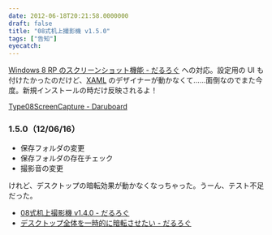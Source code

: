 ```yaml
---
date: 2012-06-18T20:21:58.0000000
draft: false
title: "08式机上撮影機 v1.5.0"
tags: ["告知"]
eyecatch: 
---
```

<p><a href="http://daruyanagi.hatenablog.com/entry/2012/06/06/200220">Windows 8 RP &#x306E;&#x30B9;&#x30AF;&#x30EA;&#x30FC;&#x30F3;&#x30B7;&#x30E7;&#x30C3;&#x30C8;&#x6A5F;&#x80FD; - &#x3060;&#x308B;&#x308D;&#x3050;</a> への対応。設定用の UI も付けたかったのだけど、<a class="keyword" href="http://d.hatena.ne.jp/keyword/XAML">XAML</a> のデザイナーが動かなくて……面倒なのでまた今度。新規インストールの時だけ反映されるよ！</p><p><a href="http://daruyanagi.net/Type08ScreenCapture">Type08ScreenCapture - Daruboard</a></p>

<div class="section">
<h3>1.5.0（12/06/16）</h3>

<ul>
<li>保存フォルダの変更</li>
<li>保存フォルダの存在チェック</li>
<li>撮影音の変更</li>
</ul><p>けれど、デスクトップの暗転効果が動かなくなっちゃった。うーん、テスト不足だった。</p>

<ul>
<li><a href="http://daruyanagi.hatenablog.com/entry/2012/05/27/161348">08&#x5F0F;&#x673A;&#x4E0A;&#x64AE;&#x5F71;&#x6A5F; v1.4.0 - &#x3060;&#x308B;&#x308D;&#x3050;</a></li>
<li><a href="http://daruyanagi.hatenablog.com/entry/2012/05/27/155731">&#x30C7;&#x30B9;&#x30AF;&#x30C8;&#x30C3;&#x30D7;&#x5168;&#x4F53;&#x3092;&#x4E00;&#x6642;&#x7684;&#x306B;&#x6697;&#x8EE2;&#x3055;&#x305B;&#x305F;&#x3044; - &#x3060;&#x308B;&#x308D;&#x3050;</a></li>
</ul>
</div>